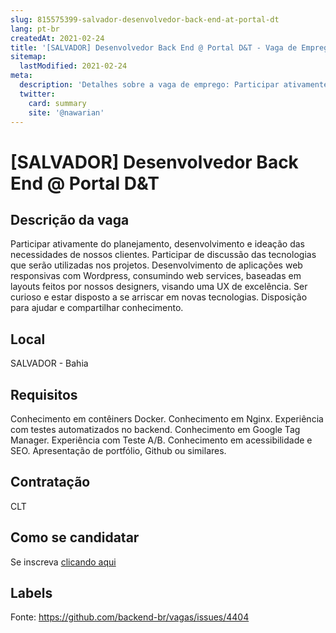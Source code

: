 ```yaml
---
slug: 815575399-salvador-desenvolvedor-back-end-at-portal-dt
lang: pt-br
createdAt: 2021-02-24
title: '[SALVADOR] Desenvolvedor Back End @ Portal D&T - Vaga de Emprego'
sitemap:
  lastModified: 2021-02-24
meta:
  description: 'Detalhes sobre a vaga de emprego: Participar ativamente do planejamento, desenvolvimento e ideação das necessidades de nossos clientes. Participar de discussão das tecnologias que serão utilizadas nos projetos. Desenvolvimento de aplicações web responsivas com Wordpress, consumindo web services, baseadas em layouts feitos por nossos designers, visando uma UX de excelência. Ser curioso e estar disposto a se arriscar em novas tecnologias. Disposição para ajudar e compartilhar conhecimento.'
  twitter:
    card: summary
    site: '@nawarian'
---
```


# [SALVADOR] Desenvolvedor Back End @ Portal D&T

## Descrição da vaga

Participar ativamente do planejamento, desenvolvimento e ideação das necessidades de nossos clientes. Participar de discussão das tecnologias que serão utilizadas nos projetos. Desenvolvimento de aplicações web responsivas com Wordpress, consumindo web services, baseadas em layouts feitos por nossos designers, visando uma UX de excelência. Ser curioso e estar disposto a se arriscar em novas tecnologias. Disposição para ajudar e compartilhar conhecimento.

## Local

SALVADOR - Bahia

## Requisitos

Conhecimento em contêiners Docker. Conhecimento em Nginx. Experiência com testes automatizados no backend. Conhecimento em Google Tag Manager. Experiência com Teste A/B. Conhecimento em acessibilidade e SEO. Apresentação de portfólio, Github ou similares.

## Contratação

CLT

## Como se candidatar

Se inscreva [clicando aqui](https://www.pyjobs.com.br/job/2131)

## Labels



Fonte: https://github.com/backend-br/vagas/issues/4404